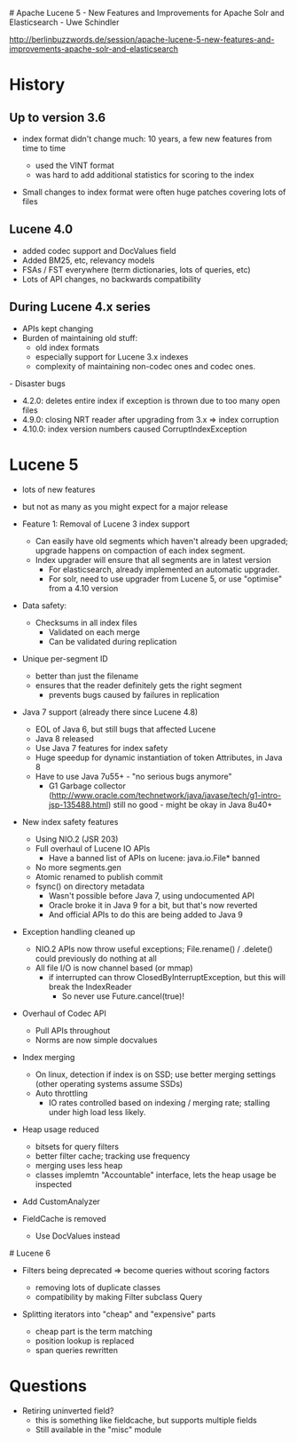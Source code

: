 # Apache Lucene 5 - New Features and Improvements for Apache Solr and Elasticsearch - Uwe Schindler

http://berlinbuzzwords.de/session/apache-lucene-5-new-features-and-improvements-apache-solr-and-elasticsearch

# History

## Up to version 3.6

 - index format didn't change much: 10 years, a few new features from time to time
   - used the VINT format
   - was hard to add additional statistics for scoring to the index

 - Small changes to index format were often huge patches covering lots of files

## Lucene 4.0

 - added codec support and DocValues field
 - Added BM25, etc, relevancy models
 - FSAs / FST everywhere (term dictionaries, lots of queries, etc)
 - Lots of API changes, no backwards compatibility

## During Lucene 4.x series

 - APIs kept changing
 - Burden of maintaining old stuff: 
   - old index formats
   - especially support for Lucene 3.x indexes
   - complexity of maintaining non-codec ones and codec ones.

 - Disaster bugs
   - 4.2.0: deletes entire index if exception is thrown due to too many open files
   - 4.9.0: closing NRT reader after upgrading from 3.x => index corruption
   - 4.10.0: index version numbers caused CorruptIndexException

# Lucene 5

 - lots of new features
 - but not as many as you might expect for a major release

 - Feature 1: Removal of Lucene 3 index support
   - Can easily have old segments which haven't already been upgraded; upgrade happens on compaction of each index segment.
   - Index upgrader will ensure that all segments are in latest version
     - For elasticsearch, already implemented an automatic upgrader.
     - For solr, need to use upgrader from Lucene 5, or use "optimise" from a 4.10 version

 - Data safety:
   - Checksums in all index files
     - Validated on each merge
     - Can be validated during replication

 - Unique per-segment ID
   - better than just the filename
   - ensures that the reader definitely gets the right segment
     - prevents bugs caused by failures in replication

 - Java 7 support (already there since Lucene 4.8)
   - EOL of Java 6, but still bugs that affected Lucene
   - Java 8 released
   - Use Java 7 features for index safety
   - Huge speedup for dynamic instantiation of token Attributes, in Java 8
   - Have to use Java 7u55+ - "no serious bugs anymore"
     - G1 Garbage collector (http://www.oracle.com/technetwork/java/javase/tech/g1-intro-jsp-135488.html) still no good - might be okay in Java 8u40+

 - New index safety features
   - Using NIO.2 (JSR 203)
   - Full overhaul of Lucene IO APIs
     - Have a banned list of APIs on lucene: java.io.File* banned
   - No more segments.gen
   - Atomic renamed to publish commit
   - fsync() on directory metadata
     - Wasn't possible before Java 7, using undocumented API
     - Oracle broke it in Java 9 for a bit, but that's now reverted
     - And official APIs to do this are being added to Java 9

 - Exception handling cleaned up
   - NIO.2 APIs now throw useful exceptions; File.rename() / .delete() could previously do nothing at all
   - All file I/O is now channel based (or mmap)
     - if interrupted can throw ClosedByInterruptException, but this will break the IndexReader
       - So never use Future.cancel(true)!

 - Overhaul of Codec API
   - Pull APIs throughout
   - Norms are now simple docvalues

 - Index merging
   - On linux, detection if index is on SSD; use better merging settings (other operating systems assume SSDs)
   - Auto throttling
     - IO rates controlled based on indexing / merging rate; stalling under high load less likely.

 - Heap usage reduced
   - bitsets for query filters
   - better filter cache; tracking use frequency
   - merging uses less heap
   - classes implemtn "Accountable" interface, lets the heap usage be inspected

 - Add CustomAnalyzer

 - FieldCache is removed
   - Use DocValues instead

# Lucene 6

 - Filters being deprecated => become queries without scoring factors
   - removing lots of duplicate classes
   - compatibility by making Filter subclass Query

 - Splitting iterators into "cheap" and "expensive" parts
   - cheap part is the term matching
   - position lookup is replaced
   - span queries rewritten

# Questions

 - Retiring uninverted field?
   - this is something like fieldcache, but supports multiple fields
   - Still available in the "misc" module
